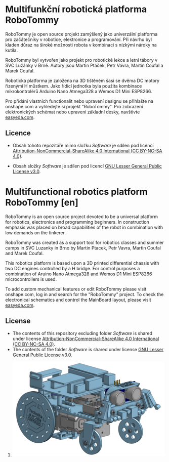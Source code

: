 # Multifunkční robotická platforma RoboTommy
RoboTommy je open source projekt zamýšlený jako univerzální platforma pro začátečníky v robotice, elektronice a programování. Při návrhu byl kladen důraz na široké možnosti robota v kombinaci s nízkými nároky na kutila.

RoboTommy byl vytvořen jako projekt pro robotické lekce a letní tábory v SVČ Lužánky v Brně. Autory jsou Martin Ptáček, Petr Vávra, Martin Coufal a Marek Coufal.

Robotická platforma je založena na 3D tištěném šasi se dvěma DC motory řízenými H můstkem. Jako řídicí jednotka byla použita kombinace mikrokontrolérů Arduino Nano Atmega328 a Wemos D1 Mini ESP8266.

Pro přidání vlastních functionalit nebo upravení designu se přihlašte na onshape.com a vyhledejte si projekt "RoboTommy". Pro zobrazení elektronických schémat nebo upravení základní desky, navštivte [easyeda.com](https://easyeda.com/technika/Arduino_Nano_ESP_MPU_board-965e335938244bc3aa54cd378a177850).

## Licence

* Obsah tohoto repozitáře mimo složku *Software* je sdílen pod licencí [Attribution-NonCommercial-ShareAlike 4.0 International (CC BY-NC-SA 4.0)](https://creativecommons.org/licenses/by-nc-sa/4.0/).

* Obsah složky *Software* je sdílen pod licencí [GNU Lesser General Public License v3.0](https://www.gnu.org/licenses/lgpl-3.0.en.html).

# Multifunctional robotics platform RoboTommy [en]
RoboTommy is an open source project devoted to be a universal platform 
for robotics, electronics and programming beginners. In construction 
emphasis was placed on broad capabilities of the robot in combination 
with low demands on the tinkerer.

RoboTommy was created as a support tool for robotics classes and summer 
camps in SVC Luzanky in Brno by Martin Ptacek, Petr Vavra, Martin Coufal and Marek Coufal.

This robotics platform is based upon a 3D printed differential chassis with two 
DC engines controlled by a H bridge. For control purposes a combination of 
Aruino Nano Atmega328 and Wemos D1 Mini ESP8266 microcontrollers is used.

To add custom mechanical features or edit RoboTommy please visit onshape.com, log in and search for the "RoboTommy" project. To check the electronical schematics and control the MainBoard layout, please visit [easyeda.com](https://easyeda.com/technika/Arduino_Nano_ESP_MPU_board-965e335938244bc3aa54cd378a177850).

## License
* The contents of this repository excluding folder *Software* is shared under license [Attribution-NonCommercial-ShareAlike 4.0 International (CC BY-NC-SA 4.0)](https://creativecommons.org/licenses/by-nc-sa/4.0/).
* The contents of the folder *Software* is shared under license [GNU Lesser General Public License v3.0](https://www.gnu.org/licenses/lgpl-3.0.en.html).

1.  ![alt](RoboTommy_frontView.png)
